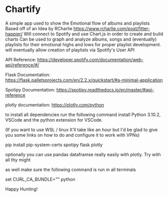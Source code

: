 # Chartify
A simple app used to show the Emotional flow of albums and playlists
Based off of an Idea by RCharlie https://www.rcharlie.com/post/fitter-happier/
Will connect to Spotify and use Chart.js in order to create and build charts
Can be used to graph and analyze albums, songs and (eventually) playlists 
for their emotional highs and lows for proper playlist development.
will eventually allow creation of playlists via Spotify's User API

API Reference: https://developer.spotify.com/documentation/web-api/reference/#/

Flask Documentation: https://flask.palletsprojects.com/en/2.2.x/quickstart/#a-minimal-application

Spotipy Documentation: https://spotipy.readthedocs.io/en/master/#api-reference

plotly documentation: https://plotly.com/python

to install all dependencies run the following command
install Python 3.10.2, VSCode and the python extension for VSCode. 

(If you want to use WSL / linux It'll take like an hour but I'd be glad to give you some links on how to do and configure it to work with VPNs)

pip install pip-system-certs spotipy flask plotly 

optionally you can use pandas dataframse really easily with plotly. Try with all thy might

as well make sure the following command is run in all terminals 

set CURL_CA_BUNDLE="" python

Happy Hunting!